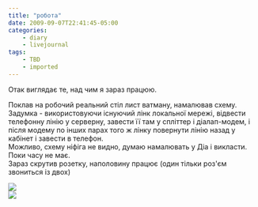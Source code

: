 ```yaml
---
title: "робота"
date: 2009-09-07T22:41:45-05:00
categories:
    - diary
    - livejournal
tags:
    - TBD
    - imported
---
```


Отак виглядає те, над чим я зараз працюю.  
  
Поклав на робочий реальний стіл лист ватману, намалював схему. Задумка - використовуючи існуючий лінк локальної мережі, відвести телефонну лінію у серверну, завести її там у спліттер і діалап-модем, і після модему по інших парах того ж лінку повернути лінію назад у кабінет і завести в телефон.  
Можливо, схему ніфіга не видно, думаю намалювать у Діа і викласти. Поки часу не має.  
Зараз скрутив розетку, наполовину працює (один тільки роз'єм звониться із двох)  
  
[![](http://s48.radikal.ru/i119/0909/99/99cf736f4228t.jpg)](http://s48.radikal.ru/i119/0909/99/99cf736f4228.jpg)   
[![](http://s15.radikal.ru/i188/0909/6c/479d04caf865t.jpg)](http://s15.radikal.ru/i188/0909/6c/479d04caf865.jpg)